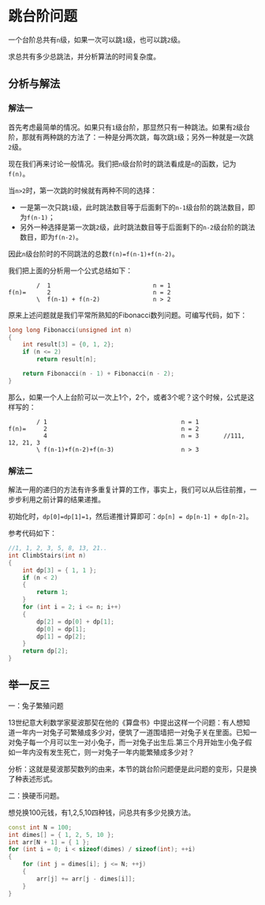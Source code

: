 # 跳台阶问题

一个台阶总共有`n`级，如果一次可以跳`1`级，也可以跳`2`级。

求总共有多少总跳法，并分析算法的时间复杂度。

## 分析与解法

### 解法一

首先考虑最简单的情况。如果只有`1`级台阶，那显然只有一种跳法。如果有`2`级台阶，那就有两种跳的方法了：一种是分两次跳，每次跳`1`级；另外一种就是一次跳`2`级。

现在我们再来讨论一般情况。我们把`n`级台阶时的跳法看成是`n`的函数，记为`f(n)`。

当`n>2`时，第一次跳的时候就有两种不同的选择：

+ 一是第一次只跳`1`级，此时跳法数目等于后面剩下的`n-1`级台阶的跳法数目，即为`f(n-1)`；
+ 另外一种选择是第一次跳`2`级，此时跳法数目等于后面剩下的`n-2`级台阶的跳法数目，即为`f(n-2)`。

因此`n`级台阶时的不同跳法的总数`f(n)=f(n-1)+f(n-2)`。

我们把上面的分析用一个公式总结如下：

```
        /  1                             n = 1
f(n)=      2                             n = 2
        \  f(n-1) + f(n-2)               n > 2
```

原来上述问题就是我们平常所熟知的Fibonacci数列问题。可编写代码，如下：

```cpp
long long Fibonacci(unsigned int n)
{
    int result[3] = {0, 1, 2};
    if (n <= 2)
        return result[n];

    return Fibonacci(n - 1) + Fibonacci(n - 2);
}
```

那么，如果一个人上台阶可以一次上1个，2个，或者3个呢？这个时候，公式是这样写的：

```
        / 1                                      n = 1
f(n)=     2                                      n = 2
          4                                      n = 3       //111, 12, 21, 3
        \ f(n-1)+f(n-2)+f(n-3)                   n > 3
```

### 解法二

解法一用的递归的方法有许多重复计算的工作，事实上，我们可以从后往前推，一步步利用之前计算的结果递推。

初始化时，`dp[0]=dp[1]=1`，然后递推计算即可：`dp[n] = dp[n-1] + dp[n-2]`。

参考代码如下：

```cpp
//1, 1, 2, 3, 5, 8, 13, 21..
int ClimbStairs(int n)
{
    int dp[3] = { 1, 1 };
    if (n < 2)
    {
        return 1;
    }
    for (int i = 2; i <= n; i++)
    {
        dp[2] = dp[0] + dp[1];
        dp[0] = dp[1];
        dp[1] = dp[2];
    }
    return dp[2];
}
```

## 举一反三

一：兔子繁殖问题

13世纪意大利数学家斐波那契在他的《算盘书》中提出这样一个问题：有人想知道一年内一对兔子可繁殖成多少对，便筑了一道围墙把一对兔子关在里面。已知一对兔子每一个月可以生一对小兔子，而一对兔子出生后.第三个月开始生小兔子假如一年内没有发生死亡，则一对兔子一年内能繁殖成多少对？

分析：这就是斐波那契数列的由来，本节的跳台阶问题便是此问题的变形，只是换了种表述形式。

二：换硬币问题。

想兑换100元钱，有1,2,5,10四种钱，问总共有多少兑换方法。

```cpp
const int N = 100;
int dimes[] = { 1, 2, 5, 10 };
int arr[N + 1] = { 1 };
for (int i = 0; i < sizeof(dimes) / sizeof(int); ++i)
{
    for (int j = dimes[i]; j <= N; ++j)
    {
        arr[j] += arr[j - dimes[i]];
    }
}
```
